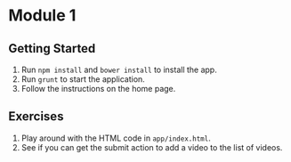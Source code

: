 # Module 1

## Getting Started
1. Run `npm install` and `bower install` to install the app.
2. Run `grunt` to start the application.
3. Follow the instructions on the home page.

## Exercises
1. Play around with the HTML code in `app/index.html`.
2. See if you can get the submit action to add a video to the list of videos.
